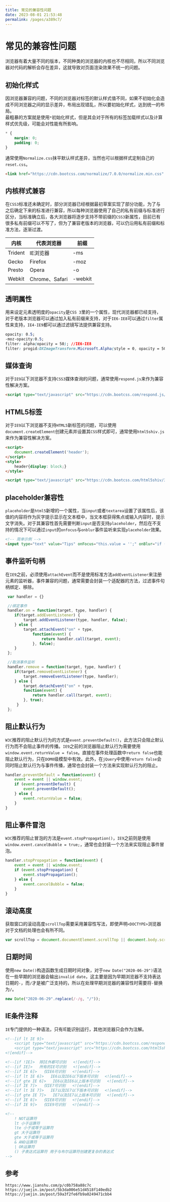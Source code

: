 ```yaml
---
title: 常见的兼容性问题
date: 2023-08-01 21:53:48
permalink: /pages/a389c7/
---
```

# 常见的兼容性问题
浏览器有着大量不同的版本，不同种类的浏览器的内核也不尽相同，所以不同浏览器对代码的解析会存在差异，这就导致对页面渲染效果不统一的问题。

## 初始化样式
因浏览器兼容的问题，不同的浏览器对标签的默认样式值不同，如果不初始化会造成不同浏览器之间的显示差异，布局出现错乱，所以要初始化样式，达到统一的布局。  
最粗暴的方案就是使用`*`初始化样式，但是其会对于所有的标签加载样式以及计算样式优先级，可能会对性能有所影响。

```css
* { 
    margin: 0;
    padding: 0;
}
```
通常使用`Normalize.css`抹平默认样式差异，当然也可以根据样式定制自己的`reset.css`。

```html
<link href="https://cdn.bootcss.com/normalize/7.0.0/normalize.min.css" rel="stylesheet">
```

## 内核样式兼容
在`CSS3`标准还未确定时，部分浏览器已经根据最初草案实现了部分功能，为了与之后确定下来的标准进行兼容，所以每种浏览器使用了自己的私有前缀与标准进行区分，当标准确立后，各大浏览器将逐步支持不带前缀的`CSS3`新属性，目前已有很多私有前缀可以不写了，但为了兼容老版本的浏览器，可以仍沿用私有前缀和标准方法，逐渐过渡。


|内核| 代表浏览器 | 前缀 |
| --- | --- | --- |
| Trident | IE浏览器 | -ms |
| Gecko | Firefox | -moz |
| Presto | Opera | -o |
| Webkit | Chrome、Safari | -webkit |

## 透明属性
用来设定元素透明度的`opacity`是`CSS 3`里的一个属性，现代浏览器都已经支持，对于老版本浏览器可以通过加入私有前缀来支持，对于`IE6-IE8`可以通过`filter`属性来支持，`IE4-IE9`都可以通过滤镜写法提供兼容支持。

```css
opacity: 0.5;
-moz-opacity:0.5;
filter: alpha(opacity = 50); //IE6-IE8
filter: progid:DXImageTransform.Microsoft.Alpha(style = 0, opacity = 50); //IE4-IE9
```

## 媒体查询
对于`IE9`以下浏览器不支持`CSS3`媒体查询的问题，通常使用`respond.js`来作为兼容性解决方案。

```html
<script type="text/javascript" src="https://cdn.bootcss.com/respond.js/1.4.2/respond.min.js"></script>
```

## HTML5标签
对于`IE9`以下浏览器不支持`HTML5`新标签的问题，可以使用`document.createElement`创建元素并设置其`CSS`样式即可，通常使用`html5shiv.js`来作为兼容性解决方案。

```html
<script>
    document.createElement('header');
</script>
<style>
    header{display: block;}
</style>
```

```html
<script type="text/javascript" src="https://cdn.bootcss.com/html5shiv/3.7.3/html5shiv.min.js"></script>
```

## placeholder兼容性
`placeholder`是`html5`新增的一个属性，当`input`或者`textarea`设置了该属性后，该值的内容将作为灰字提示显示在文本框中，当文本框获得焦点或输入内容时，提示文字消失。对于其兼容性首先需要判断`input`是否支持`placeholder`，然后在不支持的情况下可以通过`input`的`onfocus`与`onblur`事件监听来实现`placeholder`效果。


```html
<!-- 简单示例 -->
<input type="text" value="Tips" onFocus="this.value = '';" onBlur="if (this.value == '') {this.value = 'Tips';}">
```

## 事件监听句柄
在`IE9`之前，必须使用`attachEvent`而不是使用标准方法`addEventListener`来注册元素的监听器，事件兼容的问题，通常需要会封装一个适配器的方法，过滤事件句柄绑定、移除。

```javascript
 var handler = {}

 //绑定事件
 handler.on = function(target, type, handler) {
    if(target.addEventListener) {
        target.addEventListener(type, handler, false);
    } else {
        target.attachEvent("on" + type,
            function(event) {
                return handler.call(target, event);
            }, false);
    }
 };

 //取消事件监听
 handler.remove = function(target, type, handler) {
    if(target.removeEventListener) {
        target.removeEventListener(type, handler);
    } else {
        target.detachEvent("on" + type,
        function(event) {
            return handler.call(target, event);
        }, true);
     }
 };

```

## 阻止默认行为
`W3C`推荐的阻止默认行为的方式是`event.preventDefault()`，此方法只会阻止默认行为而不会阻止事件的传播。`IE9`之前的浏览器阻止默认行为需要使用`window.event.returnValue = false`。直接在事件处理函数中`return false`也能阻止默认行为，只在`DOM0`级模型中有效。此外，在`jQuery`中使用`return false`会同时阻止默认行为与事件传播，通常也会封装一个方法来实现默认行为的阻止。

```javascript
handler.preventDefault = function(event) {
    event = event || window.event;
    if (event.preventDefault) {
        event.preventDefault();
    } else {
        event.returnValue = false;
    }
}
```

## 阻止事件冒泡
`W3C`推荐的阻止冒泡的方法是`event.stopPropagation()`，`IE9`之前则是使用`window.event.cancelBubble = true;`，通常也会封装一个方法来实现阻止事件冒泡。

```javascript
handler.stopPropagation = function(event) {
    event = event || window.event;
    if (event.stopPropagation) {
        event.stopPropagation();
    } else {
        event.cancelBubble = false;
    }
}
```

## 滚动高度
获取窗口的滚动高度`scrollTop`需要采用兼容性写法，即使声明`<DOCTYPE>`浏览器对于文档的处理也会有所不同。

```javascript
var scrollTop = document.documentElement.scrollTop || document.body.scrollTop;
```

## 日期时间
使用`new Date()`构造函数生成日期时间对象，对于`new Date("2020-06-29")`语法在一些早期的浏览器会输出`invalid date`，这主要是因为早期浏览器不支持表达日期的`-`，而`/`才是被广泛支持的，所以在处理早期浏览器的兼容性时需要将`-`替换为`/`。

```javascript
new Date("2020-06-29".replace(/-/g, "/"));
```

## IE条件注释
`IE`专门提供的一种语法，只有IE能识别运行，其他浏览器只会作为注解。

```html
<!--[if lt IE 9]>
    <script type="text/javascript" src="https://cdn.bootcss.com/respond.js/1.4.2/respond.min.js"></script>
    <script type="text/javascript" src="https://cdn.bootcss.com/html5shiv/3.7.3/html5shiv.min.js"></script>
<![endif]-->
```

```html
<!--[if !IE]>  除IE外都可识别   <![endif]-->
<!--[if IE]>   所有的IE可识别   <![endif]-->
<!--[if IE 6]>   仅IE6可识别   <![endif]-->
<!--[if lt IE 6]>   IE6以及IE6以下版本可识别   <![endif]-->
<!--[if gte IE 6]>   IE6以及IE6以上版本可识别   <![endif]-->
<!--[if IE 7]>   仅IE7可识别   <![endif]-->
<!--[if lt IE 7]>   IE7以及IE7以下版本可识别   <![endif]-->
<!--[if gte IE 7]>   IE7以及IE7以上版本可识别   <![endif]-->
<!--[if IE 8]>   仅IE8可识别   <![endif]-->
<!--[if IE 9]>   仅IE9可识别   <![endif]-->
```

```html
<!-- 
    ! NOT运算符
    lt 小于运算符
    lte 小于或等于运算符
    gt 大于运算符
    gte 大于或等于运算符
    & AND运算符
    | OR运算符
    () 子表达式运算符 用于与布尔运算符创建更复杂的表达式
-->
```


## 参考

```
https://www.jianshu.com/p/c0b758a88c7c
https://juejin.im/post/5b3da006e51d4518f140edb2
https://juejin.im/post/59a3f2fe6fb9a0249471cbb4
```
